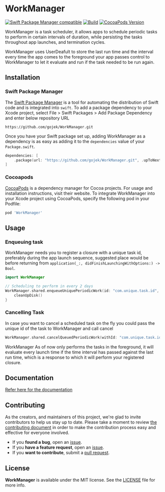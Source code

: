 # WorkManager

[![Swift Package Manager compatible](https://img.shields.io/badge/Swift%20Package%20Manager-compatible-brightgreen.svg)](https://github.com/apple/swift-package-manager) [![Build](https://github.com/gojekfarm/WorkManager/actions/workflows/Build.yml/badge.svg)](https://github.com/gojekfarm/WorkManager/actions/workflows/Build.yml) [![CocoaPods Version](https://img.shields.io/cocoapods/v/WorkManager.svg?style=flat)](http://cocoadocs.org/docsets/WorkManager)

WorkManager is a task scheduler, it allows apps to schedule periodic tasks to perform in certain intervals of duration, while persisting the tasks throughout app launches, and termination cycles.

WorkManager uses UserDeafult to store the last run time and the interval every time the app comes to the foreground your app passes control to WorkManager to let it evaluate and run if the task needed to be run again.

## Installation

### Swift Package Manager

The [Swift Package Manager](https://swift.org/package-manager/) is a tool for automating the distribution of Swift code and is integrated into `swift`.
To add a package dependency to your Xcode project, select File > Swift Packages > Add Package Dependency and enter below repository URL

```
https://github.com/gojek/WorkManager.git
```


Once you have your Swift package set up, adding WorkManager as a dependency is as easy as adding it to the `dependencies` value of your `Package.swift`.

```swift
dependencies: [
    .package(url: "https://github.com/gojek/WorkManager.git", .upToNextMajor(from: "0.10.0"))
]
```

### Cocoapods

[CocoaPods](https://cocoapods.org/) is a dependency manager for Cocoa projects. For usage and installation instructions, visit their website. To integrate WorkManager into your Xcode project using CocoaPods, specify the following pod in your Podfile:

```ruby
pod 'WorkManager'
```

## Usage

### Enqueuing task

WorkManager needs you to register a closure with a unique task id, preferably during the app launch sequence, suggested place would be before returning from `application(_:, didFinishLaunchingWithOptions:) -> Bool`.

```swift
import WorkManager

// Scheduling to perform in every 2 days
WorkManager.shared.enqueueUniquePeriodicWork(id: "com.unique.task.id", interval: 2 * 24 * 60 * 60) {
    cleanUpDisk()
}
```

### Cancelling Task

In case you want to cancel a scheduled task on the fly you could pass the unique id of the task to WorkManager and call cancel

```swift
WorkManager.shared.cancelQueuedPeriodicWork(withId: "com.unique.task.id")
```

WorkManager As of now only performs the tasks in the foreground, it will evaluate every launch time if the time interval has passed against the last run time, which is a response to which it will perform your registered closure.

## Documentation

[Refer here for the documentation](https://gojek.github.io/WorkManager/documentation/workmanager/)

## Contributing

As the creators, and maintainers of this project, we're glad to invite contributors to help us stay up to date. Please take a moment to review [the contributing document](https://github.com/gojek/WorkManager/blob/main/.github/CONTRIBUTING.md) in order to make the contribution process easy and effective for everyone involved.

- If you **found a bug**, open an [issue](https://github.com/gojek/WorkManager/issues).
- If you **have a feature request**, open an [issue](https://github.com/gojek/WorkManager/issues).
- If you **want to contribute**, submit a [pull request](https://github.com/gojek/WorkManager/pulls).

## License

**WorkManager** is available under the MIT license. See the [LICENSE](https://github.com/gojek/WorkManager/blob/main/LICENSE) file for more info.
